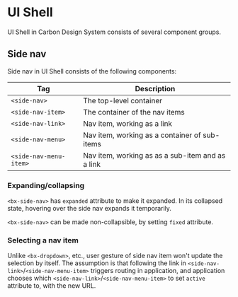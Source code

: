 # UI Shell

UI Shell in Carbon Design System consists of several component groups.

## Side nav

Side nav in UI Shell consists of the following components:

| Tag                    | Description                                      |
| ---------------------- | ------------------------------------------------ |
| `<side-nav>`           | The top-level container                          |
| `<side-nav-item>`      | The container of the nav items                   |
| `<side-nav-link>`      | Nav item, working as a link                      |
| `<side-nav-menu>`      | Nav item, working as a container of sub-items    |
| `<side-nav-menu-item>` | Nav item, working as as a sub-item and as a link |

### Expanding/collapsing

`<bx-side-nav>` has `expanded` attribute to make it expanded. In its collapsed state, hovering over the side nav expands it temporarily.

`<bx-side-nav>` can be made non-collapsible, by setting `fixed` attribute.

### Selecting a nav item

Unlike `<bx-dropdown>`, etc., user gesture of side nav item won't update the selection by itself. The assumption is that following the link in `<side-nav-link>`/`<side-nav-menu-item>` triggers routing in application, and application chooses which `<side-nav-link>`/`<side-nav-menu-item>` to set `active` attribute to, with the new URL.
